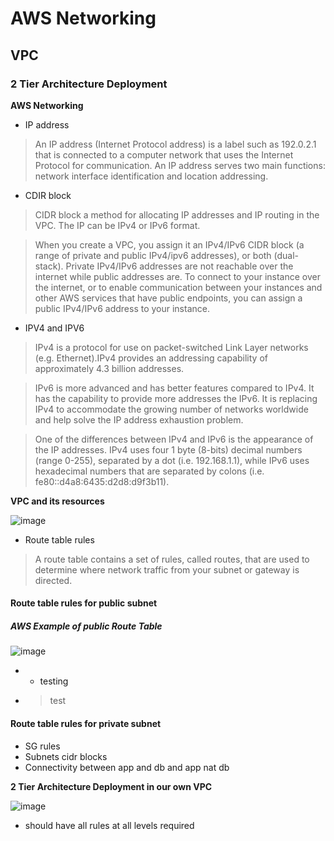 # AWS Networking
## VPC
### 2 Tier Architecture Deployment

**AWS Networking**
- IP address
> An IP address (Internet Protocol address) is a label such as 192.0.2.1 that is connected to a computer network that uses the Internet Protocol for communication. An IP address serves two main functions: network interface identification and location addressing.

- CDIR block
> CIDR block a method for allocating IP addresses and IP routing in the VPC. The IP can be IPv4 or IPv6 format.

> When you create a VPC, you assign it an IPv4/IPv6 CIDR block (a range of private and public IPv4/ipv6 addresses), or both (dual-stack). Private IPv4/IPv6 addresses are not reachable over the internet while public addresses are. To connect to your instance over the internet, or to enable communication between your instances and other AWS services that have public endpoints, you can assign a public IPv4/IPv6 address to your instance.

- IPV4 and IPV6
> IPv4 is a protocol for use on packet-switched Link Layer networks (e.g. Ethernet).IPv4 provides an addressing capability of approximately 4.3 billion addresses.

> IPv6 is more advanced and has better features compared to IPv4. It has the capability to provide more addresses the IPv6. It is replacing IPv4 to accommodate the growing number of networks worldwide and help solve the IP address exhaustion problem.

> One of the differences between IPv4 and IPv6 is the appearance of the IP addresses. IPv4 uses four 1 byte (8-bits) decimal numbers (range 0-255), separated by a dot (i.e. 192.168.1.1), while IPv6 uses hexadecimal numbers that are separated by colons (i.e. fe80::d4a8:6435:d2d8:d9f3b11).

**VPC and its resources**

![image](https://user-images.githubusercontent.com/94615905/145200431-e4544185-55b0-4cf5-913a-fdc5e904d4f6.png)

- Route table rules
> A route table contains a set of rules, called routes, that are used to determine where network traffic from your subnet or gateway is directed.

#### Route table rules for public subnet
##### AWS Example of public Route Table
![image](https://user-images.githubusercontent.com/94615905/145204885-7fa4966f-8a7c-4af7-bb4d-6e3de1f70065.png)

- - testing
- > test


#### Route table rules for private subnet

- SG rules
- Subnets cidr blocks
- Connectivity between app and db and app nat db

**2 Tier Architecture Deployment in our own VPC**

![image](https://user-images.githubusercontent.com/94615905/145200767-1f3b2c69-9d25-45de-aafc-4d77d9f448c8.png)

- should have all rules at all levels required



